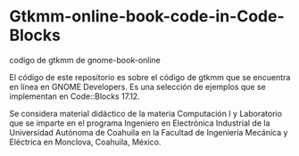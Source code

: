 # Gtkmm-online-book-code-in-Code-Blocks
codigo de gtkmm de gnome-book-online

El código de este repositorio es sobre el código de gtkmm que se encuentra en línea en GNOME Developers. Es una selección de ejemplos 
que se implementan en Code::Blocks 17.12.  

Se considera material didáctico de la materia Computación I y Laboratorio que se imparte en el programa Ingeniero en Electrónica 
Industrial de la Universidad Autónoma de Coahuila en la Facultad de Ingeniería Mecánica y Eléctrica en Monclova, Coahuila, México.
